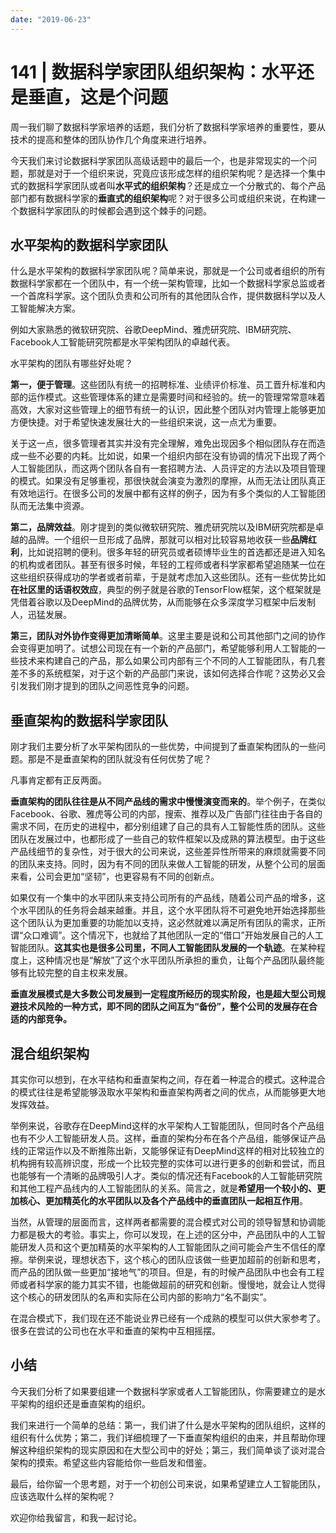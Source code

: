 ```yaml
---
date: "2019-06-23"
---  
```

      
# 141 | 数据科学家团队组织架构：水平还是垂直，这是个问题
周一我们聊了数据科学家培养的话题，我们分析了数据科学家培养的重要性，要从技术的提高和整体的团队协作几个角度来进行培养。

今天我们来讨论数据科学家团队高级话题中的最后一个，也是非常现实的一个问题，那就是对于一个组织来说，究竟应该形成怎样的组织架构呢？是选择一个集中式的数据科学家团队或者叫**水平式的组织架构**？还是成立一个分散式的、每个产品部门都有数据科学家的**垂直式的组织架构**呢？对于很多公司或组织来说，在构建一个数据科学家团队的时候都会遇到这个棘手的问题。

## 水平架构的数据科学家团队

什么是水平架构的数据科学家团队呢？简单来说，那就是一个公司或者组织的所有数据科学家都在一个团队中，有一个统一架构管理，比如一个数据科学家总监或者一个首席科学家。这个团队负责和公司所有的其他团队合作，提供数据科学以及人工智能解决方案。

例如大家熟悉的微软研究院、谷歌DeepMind、雅虎研究院、IBM研究院、Facebook人工智能研究院都是水平架构团队的卓越代表。

水平架构的团队有哪些好处呢？

<!-- [[[read_end]]] -->

**第一，便于管理**。这些团队有统一的招聘标准、业绩评价标准、员工晋升标准和内部的运作模式。这些管理体系的建立是需要时间和经验的。统一的管理常常意味着高效，大家对这些管理上的细节有统一的认识，因此整个团队对内管理上能够更加方便快捷。对于希望快速发展壮大的一些组织来说，这一点尤为重要。

关于这一点，很多管理者其实并没有完全理解，难免出现因多个相似团队存在而造成一些不必要的内耗。比如说，如果一个组织内部在没有协调的情况下出现了两个人工智能团队，而这两个团队各自有一套招聘方法、人员评定的方法以及项目管理的模式。如果没有足够重视，那很快就会演变为激烈的摩擦，从而无法让团队真正有效地运行。在很多公司的发展中都有这样的例子，因为有多个类似的人工智能团队而无法集中资源。

**第二，品牌效益**。刚才提到的类似微软研究院、雅虎研究院以及IBM研究院都是卓越的品牌。一个组织一旦形成了品牌，那就可以相对比较容易地收获一些**品牌红利**，比如说招聘的便利。很多年轻的研究员或者硕博毕业生的首选都还是进入知名的机构或者团队。甚至有很多时候，年轻的工程师或者科学家都希望追随某一位在这些组织获得成功的学者或者前辈，于是就考虑加入这些团队。还有一些优势比如**在社区里的话语权效应**，典型的例子就是谷歌的TensorFlow框架，这个框架就是凭借着谷歌以及DeepMind的品牌优势，从而能够在众多深度学习框架中后发制人，迅猛发展。

**第三，团队对外协作变得更加清晰简单**。这里主要是说和公司其他部门之间的协作会变得更加明了。试想公司现在有一个新的产品部门，希望能够利用人工智能的一些技术来构建自己的产品，那么如果公司内部有三个不同的人工智能团队，有几套差不多的系统框架，对于这个新的产品部门来说，该如何选择合作呢？这势必又会引发我们刚才提到的团队之间恶性竞争的问题。

## 垂直架构的数据科学家团队

刚才我们主要分析了水平架构团队的一些优势，中间提到了垂直架构团队的一些问题。那是不是垂直架构的团队就没有任何优势了呢？

凡事肯定都有正反两面。

**垂直架构的团队往往是从不同产品线的需求中慢慢演变而来的**。举个例子，在类似Facebook、谷歌、雅虎等公司的内部，搜索、推荐以及广告部门往往由于各自的需求不同，在历史的进程中，都分别组建了自己的具有人工智能性质的团队。这些团队在发展过中，也都形成了一些自己的软件框架以及成熟的算法模型。由于这些产品线细节的复杂性，对于很大的公司来说，这些差异性所带来的麻烦就需要不同的团队来支持。同时，因为有不同的团队来做人工智能的研发，从整个公司的层面来看，公司会更加“坚韧”，也更容易有不同的创新点。

如果仅有一个集中的水平团队来支持公司所有的产品线，随着公司产品的增多，这个水平团队的任务将会越来越重。并且，这个水平团队将不可避免地开始选择那些这个团队认为更加重要的功能加以支持，这必然就难以满足所有团队的需求，正所谓“众口难调”。这个情况下，也就给了其他团队一定的“借口”开始发展自己的人工智能团队。**这其实也是很多公司里，不同人工智能团队发展的一个轨迹**。在某种程度上，这种情况也是“解放”了这个水平团队所承担的重负，让每个产品团队最终能够有比较完整的自主权来发展。

**垂直发展模式是大多数公司发展到一定程度所经历的现实阶段，也是超大型公司规避技术风险的一种方式，即不同的团队之间互为“备份”，整个公司的发展存在合适的内部竞争。**

## 混合组织架构

其实你可以想到，在水平结构和垂直架构之间，存在着一种混合的模式。这种混合的模式往往是希望能够汲取水平架构和垂直架构两者之间的优点，从而能够更大地发挥效益。

举例来说，谷歌存在DeepMind这样的水平架构人工智能团队，但同时各个产品组也有不少人工智能研发人员。这样，垂直的架构分布在各个产品组，能够保证产品线的正常运作以及不断推陈出新，又能够保证有DeepMind这样的相对比较独立的机构拥有较高辨识度，形成一个比较完整的实体可以进行更多的创新和尝试，而且也能够有一个清晰的品牌吸引人才。类似的情况还有Facebook的人工智能研究院和其他工程产品线内的人工智能团队的关系。简言之，就是**希望用一个较小的、更加核心、更加精英化的水平团队以及各个产品线中的垂直团队一起相互作用**。

当然，从管理的层面而言，这样两者都需要的混合模式对公司的领导智慧和协调能力都是极大的考验。事实上，你可以发现，在上述的区分中，产品团队中的人工智能研发人员和这个更加精英的水平架构的人工智能团队之间可能会产生不信任的摩擦。举例来说，理想状态下，这个核心的团队应该做一些更加超前的创新和思考，而产品的团队做一些更加“接地气”的项目。但是，有的时候产品团队中也会有工程师或者科学家的能力其实不错，也能做超前的研究和创新。慢慢地，就会让人觉得这个核心的研发团队的名声和实际在公司内部的影响力“名不副实”。

在混合模式下，我们现在还不能说业界已经有一个成熟的模型可以供大家参考了。很多在尝试的公司也在水平和垂直的架构中互相摇摆。

## 小结

今天我们分析了如果要组建一个数据科学家或者人工智能团队，你需要建立的是水平架构的组织还是垂直架构的组织。

我们来进行一个简单的总结：第一，我们讲了什么是水平架构的团队组织，这样的组织有什么优势；第二，我们详细梳理了一下垂直架构组织的由来，并且帮助你理解这种组织架构的现实原因和在大型公司中的好处；第三，我们简单谈了谈对混合架构的摸索。希望这些内容能给你一些启发和借鉴。

最后，给你留一个思考题，对于一个初创公司来说，如果希望建立人工智能团队，应该选取什么样的架构呢？

欢迎你给我留言，和我一起讨论。